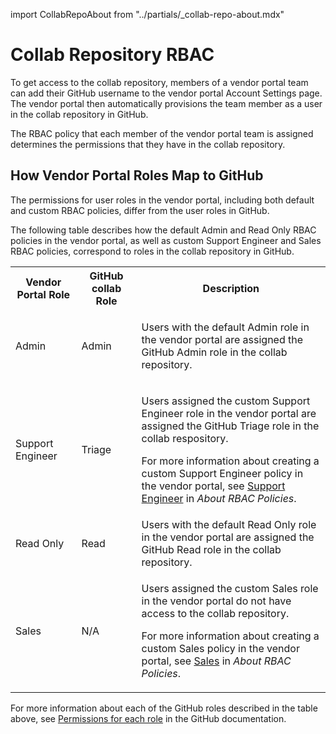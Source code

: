 import CollabRepoAbout from "../partials/_collab-repo-about.mdx"

# Collab Repository RBAC

<CollabRepoAbout/>

To get access to the collab repository, members of a vendor portal team can add their GitHub username to the vendor portal Account Settings page. The vendor portal then automatically provisions the team member as a user in the collab repository in GitHub.

The RBAC policy that each member of the vendor portal team is assigned determines the permissions that they have in the collab repository.

## How Vendor Portal Roles Map to GitHub

The permissions for user roles in the vendor portal, including both default and custom RBAC policies, differ from the user roles in GitHub.

The following table describes how the default Admin and Read Only RBAC policies in the vendor portal, as well as custom Support Engineer and Sales RBAC policies, correspond to roles in the collab repository in GitHub.

<table>
  <tr>
    <th>Vendor Portal Role</th>
    <th>GitHub collab Role</th>
    <th width="60%">Description</th>
  </tr>
  <tr>
    <td>Admin</td>
    <td>Admin</td>
    <td><p>Users with the default Admin role in the vendor portal are assigned the GitHub Admin role in the collab repository.</p></td>
  </tr>
  <tr>
    <td>Support Engineer</td>
    <td>Triage</td>
    <td><p>Users assigned the custom Support Engineer role in the vendor portal are assigned the GitHub Triage role in the collab respository.</p><p>For more information about creating a custom Support Engineer policy in the vendor portal, see <a href="team-management-rbac-about#support-engineer">Support Engineer</a> in <em>About RBAC Policies</em>.</p></td>
  </tr>
  <tr>
    <td>Read Only</td>
    <td>Read</td>
    <td>Users with the default Read Only role in the vendor portal are assigned the GitHub Read role in the collab repository.</td>
  </tr>
  <tr>
    <td>Sales</td>
    <td>N/A</td>
    <td><p>Users assigned the custom Sales role in the vendor portal do not have access to the collab repository.</p><p>For more information about creating a custom Sales policy in the vendor portal, see <a href="team-management-rbac-about#sales">Sales</a> in <em>About RBAC Policies</em>.</p></td>
  </tr>
</table>

For more information about each of the GitHub roles described in the table above, see [Permissions for each role](https://docs.github.com/en/organizations/managing-user-access-to-your-organizations-repositories/repository-roles-for-an-organization#permissions-for-each-role) in the GitHub documentation.
